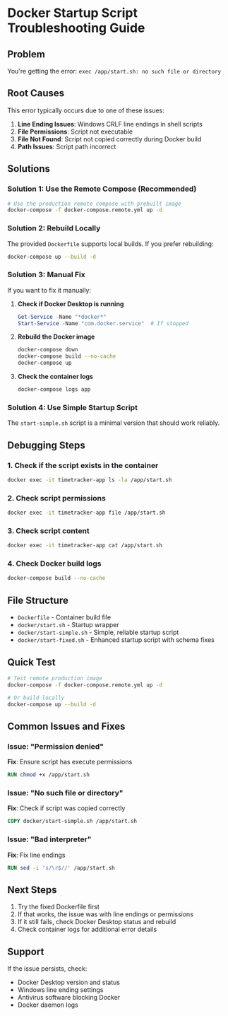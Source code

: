 # Docker Startup Script Troubleshooting Guide

## Problem
You're getting the error: `exec /app/start.sh: no such file or directory`

## Root Causes
This error typically occurs due to one of these issues:

1. **Line Ending Issues**: Windows CRLF line endings in shell scripts
2. **File Permissions**: Script not executable
3. **File Not Found**: Script not copied correctly during Docker build
4. **Path Issues**: Script path incorrect

## Solutions

### Solution 1: Use the Remote Compose (Recommended)
```bash
# Use the production remote compose with prebuilt image
docker-compose -f docker-compose.remote.yml up -d
```

### Solution 2: Rebuild Locally
The provided `Dockerfile` supports local builds. If you prefer rebuilding:
```bash
docker-compose up --build -d
```

### Solution 3: Manual Fix
If you want to fix it manually:

1. **Check if Docker Desktop is running**
   ```powershell
   Get-Service -Name "*docker*"
   Start-Service -Name "com.docker.service"  # If stopped
   ```

2. **Rebuild the Docker image**
   ```bash
   docker-compose down
   docker-compose build --no-cache
   docker-compose up
   ```

3. **Check the container logs**
   ```bash
   docker-compose logs app
   ```

### Solution 4: Use Simple Startup Script
The `start-simple.sh` script is a minimal version that should work reliably.

## Debugging Steps

### 1. Check if the script exists in the container
```bash
docker exec -it timetracker-app ls -la /app/start.sh
```

### 2. Check script permissions
```bash
docker exec -it timetracker-app file /app/start.sh
```

### 3. Check script content
```bash
docker exec -it timetracker-app cat /app/start.sh
```

### 4. Check Docker build logs
```bash
docker-compose build --no-cache
```

## File Structure
- `Dockerfile` - Container build file
- `docker/start.sh` - Startup wrapper
- `docker/start-simple.sh` - Simple, reliable startup script
- `docker/start-fixed.sh` - Enhanced startup script with schema fixes

## Quick Test
```bash
# Test remote production image
docker-compose -f docker-compose.remote.yml up -d

# Or build locally
docker-compose up --build -d
```

## Common Issues and Fixes

### Issue: "Permission denied"
**Fix**: Ensure script has execute permissions
```dockerfile
RUN chmod +x /app/start.sh
```

### Issue: "No such file or directory"
**Fix**: Check if script was copied correctly
```dockerfile
COPY docker/start-simple.sh /app/start.sh
```

### Issue: "Bad interpreter"
**Fix**: Fix line endings
```dockerfile
RUN sed -i 's/\r$//' /app/start.sh
```

## Next Steps
1. Try the fixed Dockerfile first
2. If that works, the issue was with line endings or permissions
3. If it still fails, check Docker Desktop status and rebuild
4. Check container logs for additional error details

## Support
If the issue persists, check:
- Docker Desktop version and status
- Windows line ending settings
- Antivirus software blocking Docker
- Docker daemon logs
